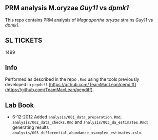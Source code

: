 


## PRM analysis M.oryzae _Guy11_ vs _dpmk1_

This repo contains PRM analysis of _Magnaporthe oryzae_ strains _Guy11_ vs _dpmk1_. 

## SL TICKETS

1499

## Info

Performed as described in the repo `.Rmd` using the tools previously developed in `pepdiff` [https://github.com/TeamMacLean/pepdiff](https://github.com/TeamMacLean/pepdiff).

## Lab Book

  * 6-12-2012
    Added `analysis/001_data_preparation.Rmd`, `analysis/002_data_checks.Rmd` and `analysis/003_da_estimates.Rmd`; generating results `analysis/003_differential_abundance_<sample>_estimates.xslx`.
    